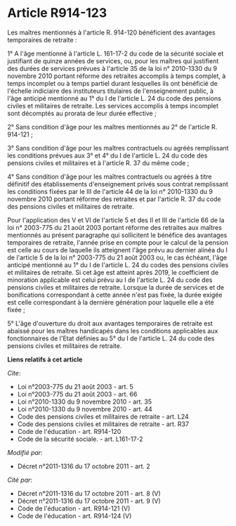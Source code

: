 # Article R914-123

Les maîtres mentionnés à l'article R. 914-120 bénéficient des avantages temporaires de retraite : 

1° A l'âge mentionné à l'article L. 161-17-2 du code de la sécurité sociale et justifiant de quinze années de services, ou,
pour les maîtres qui justifient des durées de services prévues à l'article 35 de la loi n° 2010-1330 du 9 novembre 2010
portant réforme des retraites accomplis à temps complet, à temps incomplet ou à temps partiel durant lesquelles ils ont
bénéficié de l'échelle indiciaire des instituteurs titulaires de l'enseignement public, à l'âge anticipé mentionné au 1° du I
de l'article L. 24 du code des pensions civiles et militaires de retraite. Les services accomplis à temps incomplet sont
décomptés au prorata de leur durée effective ; 

2° Sans condition d'âge pour les maîtres mentionnés au 2° de l'article R. 914-121 ; 

3° Sans condition d'âge pour les maîtres contractuels ou agréés remplissant les conditions prévues aux 3° et 4° du I de
l'article L. 24 du code des pensions civiles et militaires et à l'article R. 37 du même code ; 

4° Sans condition d'âge pour les maîtres contractuels ou agréés à titre définitif des établissements d'enseignement privés
sous contrat remplissant les conditions fixées par le III de l'article 44 de la loi n° 2010-1330 du 9 novembre 2010 portant
réforme des retraites et par l'article R. 37 du code des pensions civiles et militaires de retraite. 

Pour l'application des V et VI de l'article 5 et des II et III de l'article 66 de la loi n° 2003-775 du 21 août 2003 portant
réforme des retraites aux maîtres mentionnés au présent paragraphe qui sollicitent le bénéfice des avantages temporaires de
retraite, l'année prise en compte pour le calcul de la pension est celle au cours de laquelle ils atteignent l'âge prévu au
dernier alinéa du I de l'article 5 de la loi n° 2003-775 du 21 août 2003 ou, le cas échéant, l'âge anticipé mentionné au 1°
du I de l'article L. 24 du codes des pensions civiles et militaires de retraite. Si cet âge est atteint après 2019, le
coefficient de minoration applicable est celui prévu au I de l'article L. 24 du code des pensions civiles et militaires de
retraite. Lorsque la durée de services et de bonifications correspondant à cette année n'est pas fixée, la durée exigée est
celle correspondant à la dernière génération pour laquelle elle a été fixée ; 

5° L'âge d'ouverture du droit aux avantages temporaires de retraite est abaissé pour les maîtres handicapés dans les
conditions applicables aux fonctionnaires de l'Etat définies au 5° du I de l'article L. 24 du code des pensions civiles et
militaires de retraite.

**Liens relatifs à cet article**

_Cite_:

  - Loi n°2003-775 du 21 août 2003 - art. 5
  - Loi n°2003-775 du 21 août 2003 - art. 66
  - Loi n°2010-1330 du 9 novembre 2010 - art. 35
  - Loi n°2010-1330 du 9 novembre 2010 - art. 44
  - Code des pensions civiles et militaires de retraite - art. L24
  - Code des pensions civiles et militaires de retraite - art. R37
  - Code de l'éducation - art. R914-120
  - Code de la sécurité sociale. - art. L161-17-2

_Modifié par_:

  - Décret n°2011-1316 du 17 octobre 2011 - art. 2

_Cité par_:

  - Décret n°2011-1316 du 17 octobre 2011 - art. 8 (V)
  - Décret n°2011-1316 du 17 octobre 2011 - art. 9 (V)
  - Code de l'éducation - art. R914-121 (V)
  - Code de l'éducation - art. R914-124 (V)
